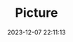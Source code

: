 ---
weight: 1
images:
- /images/edited/61.jpeg
title: Picture
date: 2023-12-07 22:11:13
tags:
- luminar
- work
---